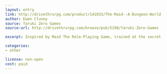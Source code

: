 ```yaml
---
layout: entry
link: http://drivethrurpg.com/product/141033/The-Maid--A-Dungeon-World-Playbook
author: Ewen Cluney
source: Yaruki Zero Games
source-url: http://drivethrurpg.com/browse/pub/5198/Yaruki-Zero-Games

excerpt: Inspired by Maid The Role-Playing Game, trained at the secret Maid Academy in the dangerous Chaos Fist technique that causes Random Events to occur! This is a very silly playbook that will wreak havoc on your Dungeon World game.

categories:
- other

license: non-open
cost: paid
---
```

